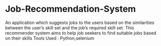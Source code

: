 # Job-Recommendation-System

An application which suggests jobs to the users based on the similarities between the user’s skill set and the job’s required skill set.
This recommender system aims to help job seekers to find suitable jobs based on their skills
Tools Used : Python,selenium
